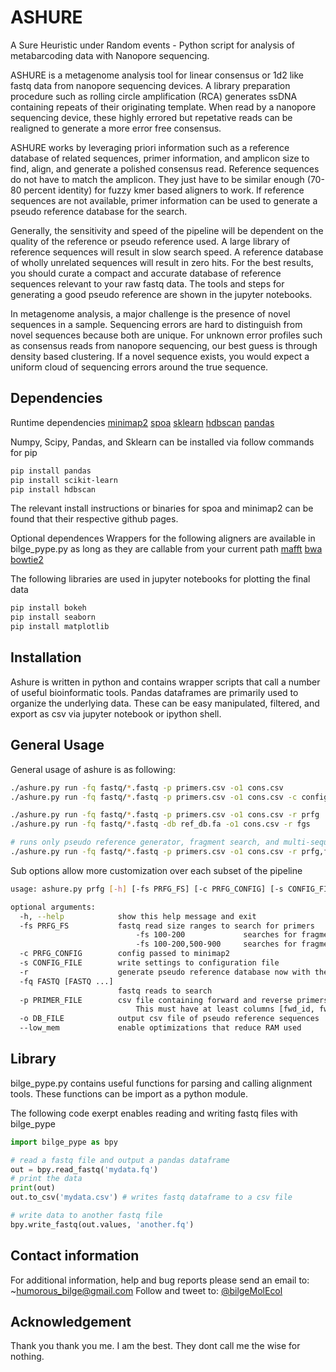 # ASHURE
A Sure Heuristic under Random events - Python script for analysis of metabarcoding data with Nanopore sequencing.

ASHURE is a metagenome analysis tool for linear consensus or 1d2 like fastq data from nanopore sequencing devices. A library preparation procedure such as rolling circle amplification (RCA) generates ssDNA containing repeats of their originating template. When read by a nanopore sequencing device, these highly errored but repetative reads can be realigned to generate a more error free consensus.

ASHURE works by leveraging priori information such as a reference database of related sequences, primer information, and amplicon size to find, align, and generate a polished consensus read. Reference sequences do not have to match the amplicon. They just have to be similar enough (70-80 percent identity) for fuzzy kmer based aligners to work. If reference sequences are not available, primer information can be used to generate a pseudo reference database for the search.

Generally, the sensitivity and speed of the pipeline will be dependent on the quality of the reference or pseudo reference used. A large library of reference sequences will result in slow search speed. A reference database of wholly unrelated sequences will result in zero hits. For the best results, you should curate a compact and accurate database of reference sequences relevant to your raw fastq data. The tools and steps for generating a good pseudo reference are shown in the jupyter notebooks.

In metagenome analysis, a major challenge is the presence of novel sequences in a sample. Sequencing errors are hard to distinguish from novel sequences because both are unique. For unknown error profiles such as consensus reads from nanopore sequencing, our best guess is through density based clustering. If a novel sequence exists, you would expect a uniform cloud of sequencing errors around the true sequence.

## Dependencies
Runtime dependencies
[minimap2](https://github.com/lh3/minimap2)
[spoa](https://github.com/lh3/minimap2)
[sklearn](https://scikit-learn.org/stable/install.html)
[hdbscan]()
[pandas]()

Numpy, Scipy, Pandas, and Sklearn can be installed via follow commands for pip
```bash
pip install pandas
pip install scikit-learn
pip install hdbscan
```

The relevant install instructions or binaries for spoa and minimap2 can be found that their respective github pages.

Optional dependences
Wrappers for the following aligners are available in bilge_pype.py as long as they are callable from your current path
[mafft]()
[bwa]()
[bowtie2]()

The following libraries are used in jupyter notebooks for plotting the final data
```bash
pip install bokeh
pip install seaborn
pip install matplotlib
```

## Installation
Ashure is written in python and contains wrapper scripts that call a number of useful bioinformatic tools. Pandas dataframes are primarily used to organize the underlying data. These can be easy manipulated, filtered, and export as csv via jupyter notebook or ipython shell.

## General Usage

General usage of ashure is as following:

```bash
./ashure.py run -fq fastq/*.fastq -p primers.csv -o1 cons.csv                   # runs full pipeline with default parameters
./ashure.py run -fq fastq/*.fastq -p primers.csv -o1 cons.csv -c config.json    # runs full pipeline with custom parameters 

./ashure.py run -fq fastq/*.fastq -p primers.csv -o1 cons.csv -r prfg           # runs only pseudo reference generator
./ashure.py run -fq fastq/*.fastq -db ref_db.fa -o1 cons.csv -r fgs             # runs only fragment search with ref_db.fa sequences

# runs only pseudo reference generator, fragment search, and multi-sequence alignment with default parameters
./ashure.py run -fq fastq/*.fastq -p primers.csv -o1 cons.csv -r prfg,fgs,msa
```

Sub options allow more customization over each subset of the pipeline

```bash
usage: ashure.py prfg [-h] [-fs PRFG_FS] [-c PRFG_CONFIG] [-s CONFIG_FILE] [-r] [-fq FASTQ [FASTQ ...]] [-p PRIMER_FILE] [-o DB_FILE] [--low_mem]

optional arguments:
  -h, --help            show this help message and exit
  -fs PRFG_FS           fastq read size ranges to search for primers
                            -fs 100-200             searches for fragments in reads of length 100-200bp
                            -fs 100-200,500-900     searches for fragments in reads of length 100-200bp and 500-900bp
  -c PRFG_CONFIG        config passed to minimap2
  -s CONFIG_FILE        write settings to configuration file
  -r                    generate pseudo reference database now with the current configuration
  -fq FASTQ [FASTQ ...]
                        fastq reads to search
  -p PRIMER_FILE        csv file containing forward and reverse primers used.
                            This must have at least columns [fwd_id, fwd_seq, rev_id, rev_seq]
  -o DB_FILE            output csv file of pseudo reference sequences
  --low_mem             enable optimizations that reduce RAM used
```

## Library
bilge_pype.py contains useful functions for parsing and calling alignment tools. These functions can be import as a python module.

The following code exerpt enables reading and writing fastq files with bilge_pype

```python
import bilge_pype as bpy

# read a fastq file and output a pandas dataframe
out = bpy.read_fastq('mydata.fq')
# print the data
print(out)
out.to_csv('mydata.csv') # writes fastq dataframe to a csv file

# write data to another fastq file
bpy.write_fastq(out.values, 'another.fq')
```

## Contact information
For additional information, help and bug reports please send an email to: ~humorous_bilge@gmail.com
Follow and tweet to: [@bilgeMolEcol](https://twitter.com/bilgeMolEcol)

## Acknowledgement
Thank you thank you me. I am the best. They dont call me the wise for nothing.

